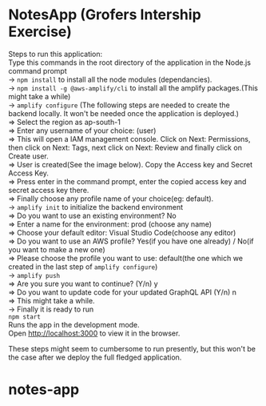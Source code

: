 # NotesApp (Grofers Intership Exercise)

Steps to run this application: <br />
Type this commands in the root directory of the application in the Node.js command prompt <br />
-> `npm install` to install all the node modules (dependancies). <br />
-> `npm install -g @aws-amplify/cli` to install all the amplify packages.(This might take a while) <br />
-> `amplify configure` (The following steps are needed to create the backend locally. It won't be needed once the application is deployed.) <br />
    => Select the region as ap-south-1 <br />
    => Enter any username of your choice: (user) <br />
    => This will open a IAM management console. Click on Next: Permissions, then click on Next: Tags, next click on Next: Review and finally click on Create user. <br />
    => User is created(See the image below). Copy the Access key and Secret Access Key. <br />
    => Press enter in the command prompt, enter the copied access key and secret access key there. <br />
    => Finally choose any profile name of your choice(eg: default). <br />
-> `amplify init` to initialize the backend environment <br />
    => Do you want to use an existing environment? No <br />
    => Enter a name for the environment: prod (choose any name) <br />
    => Choose your default editor: Visual Studio Code(choose any editor) <br />
    => Do you want to use an AWS profile? Yes(if you have one already) / No(if you want to make a new one) <br />
    => Please choose the profile you want to use: default(the one which we created in the last step of `amplify configure`) <br />
-> `amplify push` <br />
    => Are you sure you want to continue? (Y/n) y  <br />
    => Do you want to update code for your updated GraphQL API (Y/n) n <br />
    => This might take a while. <br />
-> Finally it is ready to run <br />
    `npm start` <br />
    Runs the app in the development mode.<br /> 
    Open [http://localhost:3000](http://localhost:3000) to view it in the browser. <br />


These steps might seem to cumbersome to run presently, but this won't be the case after we deploy the full fledged application.
# notes-app
